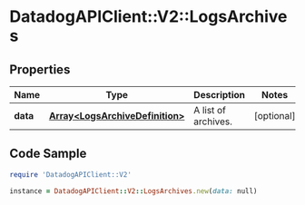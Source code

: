 # DatadogAPIClient::V2::LogsArchives

## Properties

Name | Type | Description | Notes
------------ | ------------- | ------------- | -------------
**data** | [**Array&lt;LogsArchiveDefinition&gt;**](LogsArchiveDefinition.md) | A list of archives. | [optional] 

## Code Sample

```ruby
require 'DatadogAPIClient::V2'

instance = DatadogAPIClient::V2::LogsArchives.new(data: null)
```


